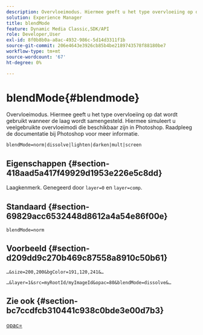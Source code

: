 ```yaml
---
description: Overvloeimodus. Hiermee geeft u het type overvloeiing op dat wordt gebruikt wanneer de laag wordt samengesteld. Hiermee simuleert u veelgebruikte overvloeimodi die beschikbaar zijn in Photoshop. Raadpleeg de documentatie bij Photoshop voor meer informatie.
solution: Experience Manager
title: blendMode
feature: Dynamic Media Classic,SDK/API
role: Developer,User
exl-id: 8f0b8b0a-a8ac-4932-986c-5d14d3311f1b
source-git-commit: 206e4643e3926cb85b4be2189743578f88180be7
workflow-type: tm+mt
source-wordcount: '67'
ht-degree: 0%

---
```


# blendMode{#blendmode}

Overvloeimodus. Hiermee geeft u het type overvloeiing op dat wordt gebruikt wanneer de laag wordt samengesteld. Hiermee simuleert u veelgebruikte overvloeimodi die beschikbaar zijn in Photoshop. Raadpleeg de documentatie bij Photoshop voor meer informatie.

`blendMode=norm|dissolve|lighten|darken|mult|screen`

## Eigenschappen {#section-418aad5a417f49929d1953e226e5c8dd}

Laagkenmerk. Genegeerd door `layer=0` en `layer=comp`.

## Standaard {#section-69829acc6532448d8612a4a54e86f00e}

`blendMode=norm`

## Voorbeeld {#section-d209dd9c270b469c87558a8910c50b61}

`…&size=200,200&bgColor=191,120,241&…`

`…&layer=1&src=myRootId/myImageId&opac=80&blendMode=dissolve&…`

## Zie ook {#section-bc7ccdfcb310441c938c0bde3e00d7b3}

[opac=](../../../../../is-api/http-ref/image-serving-api-ref/c-http-protocol-reference/c-command-reference/r-opac.md#reference-d2269b51aca34599a08d0a46ee5c27e5)
